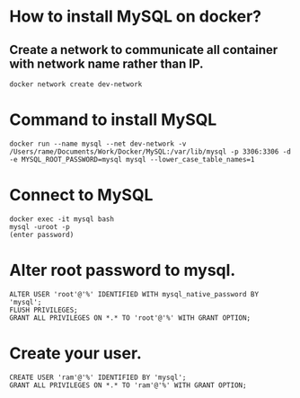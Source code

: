 # How to install MySQL on docker?

## Create a network to communicate all container with network name rather than IP.
    docker network create dev-network

# Command to install MySQL
    docker run --name mysql --net dev-network -v /Users/rame/Documents/Work/Docker/MySQL:/var/lib/mysql -p 3306:3306 -d -e MYSQL_ROOT_PASSWORD=mysql mysql --lower_case_table_names=1

# Connect to MySQL 
    docker exec -it mysql bash
    mysql -uroot -p
    (enter password)

# Alter root password to mysql.
    ALTER USER 'root'@'%' IDENTIFIED WITH mysql_native_password BY 'mysql';
    FLUSH PRIVILEGES;
    GRANT ALL PRIVILEGES ON *.* TO 'root'@'%' WITH GRANT OPTION;

# Create your user.
    CREATE USER 'ram'@'%' IDENTIFIED BY 'mysql';
    GRANT ALL PRIVILEGES ON *.* TO 'ram'@'%' WITH GRANT OPTION;